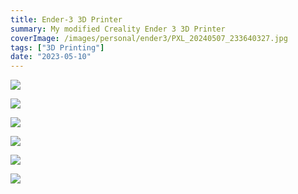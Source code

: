 ```yaml
---
title: Ender-3 3D Printer
summary: My modified Creality Ender 3 3D Printer
coverImage: /images/personal/ender3/PXL_20240507_233640327.jpg
tags: ["3D Printing"]
date: "2023-05-10"
---
```


![](/images/personal/ender3/PXL_20240507_233635122.jpg)

![](/images/personal/ender3/PXL_20240507_233534447.jpg)

![](/images/personal/ender3/PXL_20240507_233501480.jpg)

![](/images/personal/ender3/PXL_20240507_233647013.jpg)

![](/images/personal/ender3/IMG_20181201_083349.jpg)

![](/images/personal/ender3/IMG_20181201_112621.jpg)

